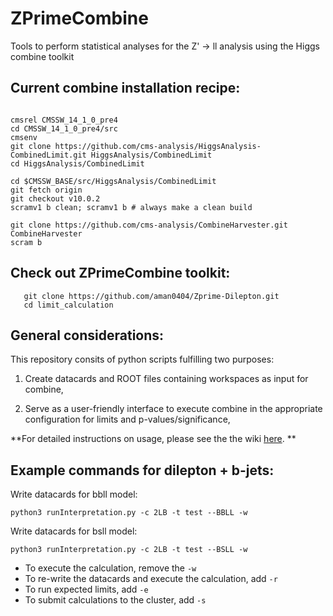 # ZPrimeCombine
Tools to perform statistical analyses for the Z' -> ll analysis using the Higgs combine toolkit

## Current combine installation recipe:
```
 
cmsrel CMSSW_14_1_0_pre4
cd CMSSW_14_1_0_pre4/src
cmsenv
git clone https://github.com/cms-analysis/HiggsAnalysis-CombinedLimit.git HiggsAnalysis/CombinedLimit
cd HiggsAnalysis/CombinedLimit

cd $CMSSW_BASE/src/HiggsAnalysis/CombinedLimit
git fetch origin
git checkout v10.0.2
scramv1 b clean; scramv1 b # always make a clean build

git clone https://github.com/cms-analysis/CombineHarvester.git CombineHarvester
scram b
```

## Check out ZPrimeCombine toolkit:
```
   git clone https://github.com/aman0404/Zprime-Dilepton.git
   cd limit_calculation
```

## General considerations:  
This repository consits of python scripts fulfilling two purposes:

1) Create datacards and ROOT files containing workspaces as input for combine,

2) Serve as a user-friendly interface to execute combine in the appropriate configuration for limits and p-values/significance,

**For detailed instructions on usage, please see the the wiki [here](https://github.com/aman0404/Zprime-Dilepton/wiki/Limit-calculation). 
**

## Example commands for dilepton + b-jets:

Write datacards for bbll model:

`python3 runInterpretation.py -c 2LB -t test --BBLL -w`

Write datacards for bsll model:

`python3 runInterpretation.py -c 2LB -t test --BSLL -w`

 - To execute the calculation, remove the `-w`
 - To re-write the datacards and execute the calculation, add `-r`
 - To run expected limits, add `-e`
 - To submit calculations to the cluster, add `-s`
